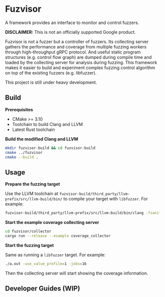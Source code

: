 Fuzvisor
=======
A framework provides an interface to monitor and control fuzzers.

**DISCLAIMER:** This is not an officially supported Google product.

Fuzvisor is not a fuzzer but a controller of fuzzers. Its collecting server gathers the performance and coverage from multiple fuzzing workers through high-throughput gRPC protocol. And useful static program structures (e.g. control flow graph) are dumped during compile time and loaded by the collecting server for analysis during fuzzing. This framework makes it easier to build and experiment complex fuzzing control algorithm on top of the existing fuzzers (e.g. libfuzzer).

This project is still under heavy development.

Build
-----
**Prerequisites**

+ CMake >= 3.10
+ Toolchain to build Clang and LLVM
+ Latest Rust toolchain

**Build the modified Clang and LLVM**
```sh
mkdir fuzvisor-build && cd fuzvisor-build
cmake ../fuzvisor
cmake --build .
```

Usage
-----
**Prepare the fuzzing target**

Use the LLVM toolchain at `fuzvisor-build/third_party/llvm-prefix/src/llvm-build/bin/` to compile your target with `libfuzzer`. For example:
```sh
fuzvisor-build/third_party/llvm-prefix/src/llvm-build/bin/clang -fsanitize=fuzzer -O a.out target.cpp
```

**Start the example coverage collecting server**
```sh
cd fuzvisor/collector
cargo run --release --example coverage_collector
```

**Start the fuzzing target**

Same as running a `libfuzzer` target. For example:
```sh
./a.out -use_value_profile=1 -jobs=16
```

Then the collecting server will start showing the coverage information.

Developer Guides (WIP)
---------------
